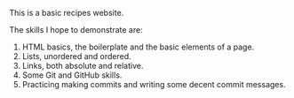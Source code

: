 This is a basic recipes website. 

The skills I hope to demonstrate are: 
1. HTML basics, the boilerplate and the basic elements of a page. 
2. Lists, unordered and ordered. 
3. Links, both absolute and relative. 
4. Some Git and GitHub skills. 
5. Practicing making commits and writing some decent commit messages. 
